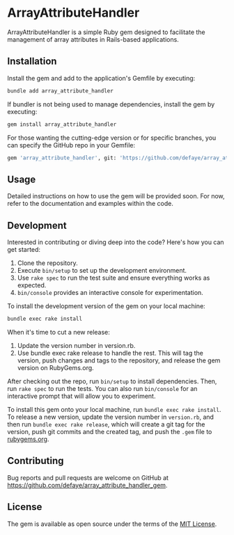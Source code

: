 # ArrayAttributeHandler

ArrayAttributeHandler is a simple Ruby gem designed to facilitate the management of array attributes in Rails-based applications.

## Installation

Install the gem and add to the application's Gemfile by executing:

```bash
bundle add array_attribute_handler
```

If bundler is not being used to manage dependencies, install the gem by executing:

```bash
gem install array_attribute_handler
```

For those wanting the cutting-edge version or for specific branches, you can specify the GitHub repo in your Gemfile:

```bash
gem 'array_attribute_handler', git: 'https://github.com/defaye/array_attribute_handler_gem.git'
```

## Usage

Detailed instructions on how to use the gem will be provided soon. For now, refer to the documentation and examples within the code.

## Development

Interested in contributing or diving deep into the code? Here's how you can get started:

1. Clone the repository.
1. Execute `bin/setup` to set up the development environment.
1. Use `rake spec` to run the test suite and ensure everything works as expected.
1. `bin/console` provides an interactive console for experimentation.

To install the development version of the gem on your local machine:

```bash
bundle exec rake install
```

When it's time to cut a new release:

1. Update the version number in version.rb.
1. Use bundle exec rake release to handle the rest. This will tag the version, push changes and tags to the repository, and release the gem version on RubyGems.org.

After checking out the repo, run `bin/setup` to install dependencies. Then, run `rake spec` to run the tests. You can also run `bin/console` for an interactive prompt that will allow you to experiment.

To install this gem onto your local machine, run `bundle exec rake install`. To release a new version, update the version number in `version.rb`, and then run `bundle exec rake release`, which will create a git tag for the version, push git commits and the created tag, and push the `.gem` file to [rubygems.org](https://rubygems.org).

## Contributing

Bug reports and pull requests are welcome on GitHub at https://github.com/defaye/array_attribute_handler_gem.

## License

The gem is available as open source under the terms of the [MIT License](https://opensource.org/licenses/MIT).
